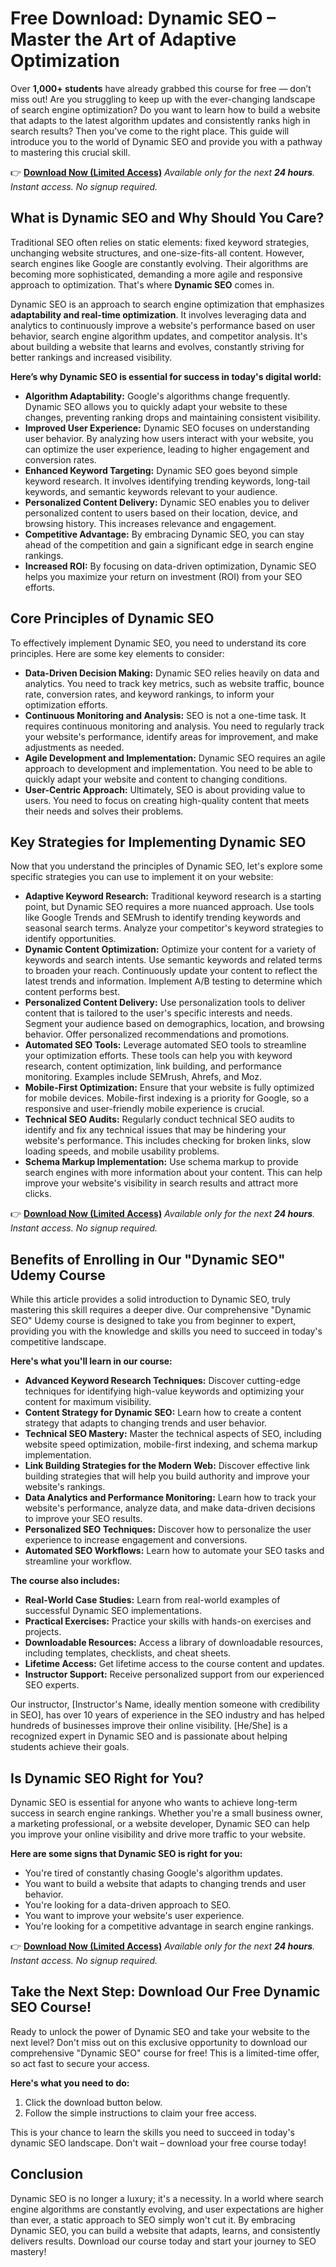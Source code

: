 # Free Download: Dynamic SEO – Master the Art of Adaptive Optimization

Over **1,000+ students** have already grabbed this course for free — don’t miss out!
Are you struggling to keep up with the ever-changing landscape of search engine optimization? Do you want to learn how to build a website that adapts to the latest algorithm updates and consistently ranks high in search results? Then you've come to the right place. This guide will introduce you to the world of Dynamic SEO and provide you with a pathway to mastering this crucial skill.

👉 [**Download Now (Limited Access)**](https://udemywork.com/dynamic-seo)
_Available only for the next **24 hours**. Instant access. No signup required._

## What is Dynamic SEO and Why Should You Care?

Traditional SEO often relies on static elements: fixed keyword strategies, unchanging website structures, and one-size-fits-all content. However, search engines like Google are constantly evolving. Their algorithms are becoming more sophisticated, demanding a more agile and responsive approach to optimization. That's where **Dynamic SEO** comes in.

Dynamic SEO is an approach to search engine optimization that emphasizes **adaptability and real-time optimization**. It involves leveraging data and analytics to continuously improve a website's performance based on user behavior, search engine algorithm updates, and competitor analysis.  It's about building a website that learns and evolves, constantly striving for better rankings and increased visibility.

**Here’s why Dynamic SEO is essential for success in today's digital world:**

*   **Algorithm Adaptability:** Google's algorithms change frequently. Dynamic SEO allows you to quickly adapt your website to these changes, preventing ranking drops and maintaining consistent visibility.
*   **Improved User Experience:** Dynamic SEO focuses on understanding user behavior. By analyzing how users interact with your website, you can optimize the user experience, leading to higher engagement and conversion rates.
*   **Enhanced Keyword Targeting:** Dynamic SEO goes beyond simple keyword research. It involves identifying trending keywords, long-tail keywords, and semantic keywords relevant to your audience.
*   **Personalized Content Delivery:** Dynamic SEO enables you to deliver personalized content to users based on their location, device, and browsing history. This increases relevance and engagement.
*   **Competitive Advantage:** By embracing Dynamic SEO, you can stay ahead of the competition and gain a significant edge in search engine rankings.
*   **Increased ROI:** By focusing on data-driven optimization, Dynamic SEO helps you maximize your return on investment (ROI) from your SEO efforts.

## Core Principles of Dynamic SEO

To effectively implement Dynamic SEO, you need to understand its core principles. Here are some key elements to consider:

*   **Data-Driven Decision Making:** Dynamic SEO relies heavily on data and analytics. You need to track key metrics, such as website traffic, bounce rate, conversion rates, and keyword rankings, to inform your optimization efforts.
*   **Continuous Monitoring and Analysis:** SEO is not a one-time task. It requires continuous monitoring and analysis. You need to regularly track your website's performance, identify areas for improvement, and make adjustments as needed.
*   **Agile Development and Implementation:** Dynamic SEO requires an agile approach to development and implementation. You need to be able to quickly adapt your website and content to changing conditions.
*   **User-Centric Approach:** Ultimately, SEO is about providing value to users. You need to focus on creating high-quality content that meets their needs and solves their problems.

## Key Strategies for Implementing Dynamic SEO

Now that you understand the principles of Dynamic SEO, let's explore some specific strategies you can use to implement it on your website:

*   **Adaptive Keyword Research:** Traditional keyword research is a starting point, but Dynamic SEO requires a more nuanced approach. Use tools like Google Trends and SEMrush to identify trending keywords and seasonal search terms. Analyze your competitor's keyword strategies to identify opportunities.
*   **Dynamic Content Optimization:** Optimize your content for a variety of keywords and search intents. Use semantic keywords and related terms to broaden your reach. Continuously update your content to reflect the latest trends and information. Implement A/B testing to determine which content performs best.
*   **Personalized Content Delivery:** Use personalization tools to deliver content that is tailored to the user's specific interests and needs. Segment your audience based on demographics, location, and browsing behavior. Offer personalized recommendations and promotions.
*   **Automated SEO Tools:** Leverage automated SEO tools to streamline your optimization efforts. These tools can help you with keyword research, content optimization, link building, and performance monitoring. Examples include SEMrush, Ahrefs, and Moz.
*   **Mobile-First Optimization:** Ensure that your website is fully optimized for mobile devices. Mobile-first indexing is a priority for Google, so a responsive and user-friendly mobile experience is crucial.
*   **Technical SEO Audits:** Regularly conduct technical SEO audits to identify and fix any technical issues that may be hindering your website's performance. This includes checking for broken links, slow loading speeds, and mobile usability problems.
*   **Schema Markup Implementation:** Use schema markup to provide search engines with more information about your content. This can help improve your website's visibility in search results and attract more clicks.

👉 [**Download Now (Limited Access)**](https://udemywork.com/dynamic-seo)
_Available only for the next **24 hours**. Instant access. No signup required._

## Benefits of Enrolling in Our "Dynamic SEO" Udemy Course

While this article provides a solid introduction to Dynamic SEO, truly mastering this skill requires a deeper dive. Our comprehensive "Dynamic SEO" Udemy course is designed to take you from beginner to expert, providing you with the knowledge and skills you need to succeed in today's competitive landscape.

**Here's what you'll learn in our course:**

*   **Advanced Keyword Research Techniques:** Discover cutting-edge techniques for identifying high-value keywords and optimizing your content for maximum visibility.
*   **Content Strategy for Dynamic SEO:** Learn how to create a content strategy that adapts to changing trends and user behavior.
*   **Technical SEO Mastery:** Master the technical aspects of SEO, including website speed optimization, mobile-first indexing, and schema markup implementation.
*   **Link Building Strategies for the Modern Web:** Discover effective link building strategies that will help you build authority and improve your website's rankings.
*   **Data Analytics and Performance Monitoring:** Learn how to track your website's performance, analyze data, and make data-driven decisions to improve your SEO results.
*   **Personalized SEO Techniques:** Discover how to personalize the user experience to increase engagement and conversions.
*   **Automated SEO Workflows:** Learn how to automate your SEO tasks and streamline your workflow.

**The course also includes:**

*   **Real-World Case Studies:** Learn from real-world examples of successful Dynamic SEO implementations.
*   **Practical Exercises:** Practice your skills with hands-on exercises and projects.
*   **Downloadable Resources:** Access a library of downloadable resources, including templates, checklists, and cheat sheets.
*   **Lifetime Access:** Get lifetime access to the course content and updates.
*   **Instructor Support:** Receive personalized support from our experienced SEO experts.

Our instructor, [Instructor's Name, ideally mention someone with credibility in SEO], has over 10 years of experience in the SEO industry and has helped hundreds of businesses improve their online visibility. [He/She] is a recognized expert in Dynamic SEO and is passionate about helping students achieve their goals.

## Is Dynamic SEO Right for You?

Dynamic SEO is essential for anyone who wants to achieve long-term success in search engine rankings. Whether you're a small business owner, a marketing professional, or a website developer, Dynamic SEO can help you improve your online visibility and drive more traffic to your website.

**Here are some signs that Dynamic SEO is right for you:**

*   You're tired of constantly chasing Google's algorithm updates.
*   You want to build a website that adapts to changing trends and user behavior.
*   You're looking for a data-driven approach to SEO.
*   You want to improve your website's user experience.
*   You're looking for a competitive advantage in search engine rankings.

👉 [**Download Now (Limited Access)**](https://udemywork.com/dynamic-seo)
_Available only for the next **24 hours**. Instant access. No signup required._

## Take the Next Step: Download Our Free Dynamic SEO Course!

Ready to unlock the power of Dynamic SEO and take your website to the next level? Don't miss out on this exclusive opportunity to download our comprehensive "Dynamic SEO" course for free! This is a limited-time offer, so act fast to secure your access.

**Here's what you need to do:**

1.  Click the download button below.
2.  Follow the simple instructions to claim your free access.

This is your chance to learn the skills you need to succeed in today's dynamic SEO landscape. Don't wait – download your free course today!

## Conclusion

Dynamic SEO is no longer a luxury; it's a necessity. In a world where search engine algorithms are constantly evolving, and user expectations are higher than ever, a static approach to SEO simply won't cut it. By embracing Dynamic SEO, you can build a website that adapts, learns, and consistently delivers results. Download our course today and start your journey to SEO mastery!
